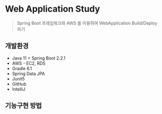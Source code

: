 # Web Application Study
> Spring Boot 프레임워크와 AWS 를 이용하여 WebApplication Build/Deploy 하기

## 개발환경
* Java 11 + Spring Boot 2.2.1
* AWS - EC2, RDS
* Gradle 6.1
* Spring Data JPA
* Junit5
* GitHub
* IntelliJ

## 기능구현 방법
